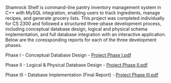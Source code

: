 Shamrock Shelf is command-line pantry inventory management system in C++ with MySQL integration, enabling users to track ingredients, manage recipes, and generate grocery lists. This project was completed individually for CS 2300 and followed a structured three-phase development process, including conceptual database design, logical and physical schema implementation, and full database integration with an interactive application. Below are the coressponding reports for each of the three development phases. 

Phase I - Conceptual Database Design - 
[Project Phase I.pdf](https://github.com/user-attachments/files/18996088/Project.Phase.I.pdf)

Phase II - Logical & Physical Database Design - 
[Project Phase II.pdf](https://github.com/user-attachments/files/18996032/Project.Phase.II.pdf)

Phase III - Database Implementation (Final Report) - 
[Project Phase III.pdf](https://github.com/user-attachments/files/18996094/Project.Phase.III.pdf)
